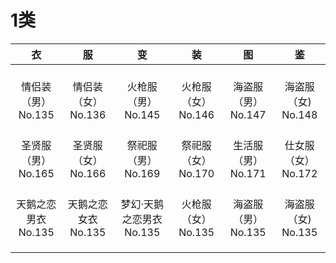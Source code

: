 # 1类

|              衣              |              服              |                变                 |              装              |              图              |              鉴              |
| :--------------------------: | :--------------------------: | :-------------------------------: | :--------------------------: | :--------------------------: | :--------------------------: |
| <br/>情侣装（男）<br/>No.135 | <br/>情侣装（女）<br/>No.136 |   <br/>火枪服（男）<br/>No.145    | <br/>火枪服（女）<br/>No.146 | <br/>海盗服（男）<br/>No.147 | <br/>海盗服（女)<br/>No.148  |
| <br/>圣贤服（男）<br/>No.165 | <br/>圣贤服（女）<br/>No.166 |   <br/>祭祀服（男）<br/>No.169    | <br/>祭祀服（女）<br/>No.170 | <br/>生活服（男）<br/>No.171 | <br/>仕女服（女）<br/>No.172 |
| <br/>天鹅之恋男衣<br/>No.135 | <br/>天鹅之恋女衣<br/>No.135 | <br/>梦幻·天鹅之恋男衣<br/>No.135 | <br/>火枪服（女）<br/>No.135 | <br/>海盗服（男）<br/>No.135 | <br/>海盗服（女)<br/>No.135  |
|                              |                              |                                   |                              |                              |                              |
|                              |                              |                                   |                              |                              |                              |
|                              |                              |                                   |                              |                              |                              |


